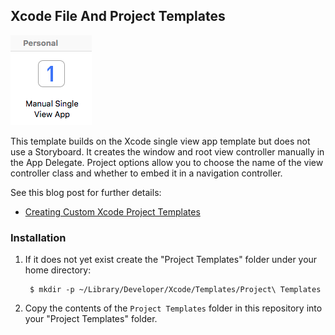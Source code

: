 ## Xcode File And Project Templates

![Templates](templates.png)

This template builds on the Xcode single view app template but does not use a Storyboard. It creates the window and root view controller manually in the App Delegate. Project options allow you to choose the name of the view controller class and whether to embed it in a navigation controller.

See this blog post for further details:

+ [Creating Custom Xcode Project Templates](https://useyourloaf.com/blog/creating-custom-xcode-project-templates/)

### Installation

1. If it does not yet exist create the "Project Templates" folder under your home directory:

        $ mkdir -p ~/Library/Developer/Xcode/Templates/Project\ Templates

2. Copy the contents of the `Project Templates` folder in this repository into your "Project Templates" folder.